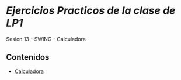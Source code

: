 # *Ejercicios Practicos de la clase de LP1*
Sesion 13 - SWING - Calculadora
## Contenidos
- [Calculadora](calculadora.java)
